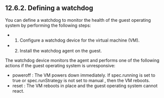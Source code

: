 ## 12.6.2. Defining a watchdog

You can define a watchdog to monitor the health of the guest operating system by performing the following steps:

- 1. Configure a watchdog device for the virtual machine (VM).
- 2.  Install the watchdog agent on the guest.

The watchdog device monitors the agent and performs one of the following actions if the guest operating system is unresponsive:

- poweroff : The VM powers down immediately. If spec.running is set to true or spec.runStrategy is not set to manual , then the VM reboots.
- reset : The VM reboots in place and the guest operating system cannot react.

<!-- image -->

